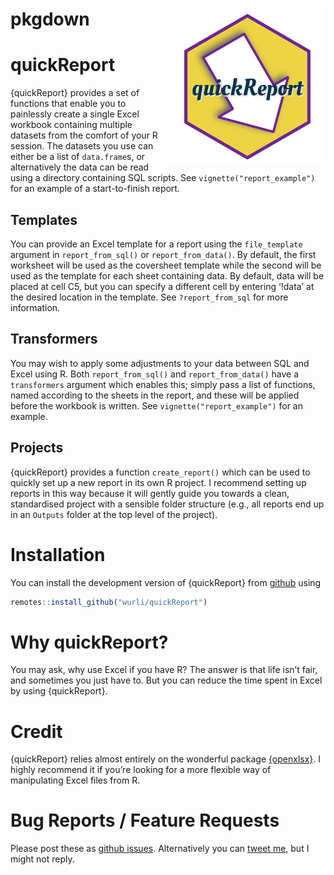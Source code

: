 
<!-- README.md is generated from README.Rmd. Please edit that file -->

# pkgdown <img src="man/figures/logo.png" align="right" style = "width:250px;height:250px" />

# quickReport

<!-- badges: start -->
<!-- badges: end -->

{quickReport} provides a set of functions that enable you to painlessly
create a single Excel workbook containing multiple datasets from the
comfort of your R session. The datasets you use can either be a list of
`data.frame`s, or alternatively the data can be read using a directory
containing SQL scripts. See `vignette("report_example")` for an example
of a start-to-finish report.

## Templates

You can provide an Excel template for a report using the `file_template`
argument in `report_from_sql()` or `report_from_data()`. By default, the
first worksheet will be used as the coversheet template while the second
will be used as the template for each sheet containing data. By default,
data will be placed at cell C5, but you can specify a different cell by
entering ‘!data’ at the desired location in the template. See
`?report_from_sql` for more information.

## Transformers

You may wish to apply some adjustments to your data between SQL and
Excel using R. Both `report_from_sql()` and `report_from_data()` have a
`transformers` argument which enables this; simply pass a list of
functions, named according to the sheets in the report, and these will
be applied before the workbook is written. See
`vignette("report_example")` for an example.

## Projects

{quickReport} provides a function `create_report()` which can be used to
quickly set up a new report in its own R project. I recommend setting up
reports in this way because it will gently guide you towards a clean,
standardised project with a sensible folder structure (e.g., all reports
end up in an `Outputs` folder at the top level of the project).

# Installation

You can install the development version of {quickReport} from
[github](https://github.com/wurli/quickReport) using

``` r
remotes::install_github("wurli/quickReport")
```

# Why quickReport?

You may ask, why use Excel if you have R? The answer is that life isn’t
fair, and sometimes you just have to. But you can reduce the time spent
in Excel by using {quickReport}.

# Credit

{quickReport} relies almost entirely on the wonderful package
[{openxlsx}](https://ycphs.github.io/openxlsx/). I highly recommend it
if you’re looking for a more flexible way of manipulating Excel files
from R.

# Bug Reports / Feature Requests

Please post these as [github
issues](https://github.com/wurli/quickReport/issues). Alternatively you
can [tweet me](https://twitter.com/_wurli), but I might not reply.
